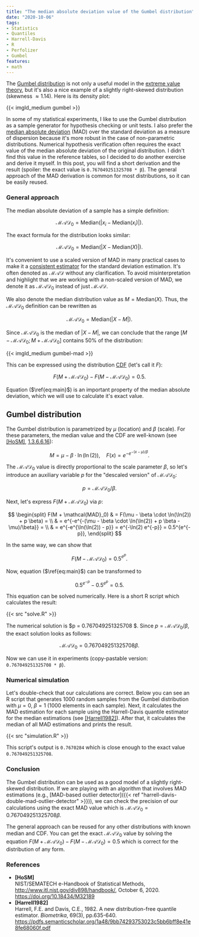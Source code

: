 ```yaml
---
title: "The median absolute deviation value of the Gumbel distribution"
date: "2020-10-06"
tags:
- Statistics
- Quantiles
- Harrell-Davis
- R
- Perfolizer
- Gumbel
features:
- math
---
```


The [Gumbel distribution](https://en.wikipedia.org/wiki/Gumbel_distribution) is not only a useful model in the [extreme value theory](https://en.wikipedia.org/wiki/Extreme_value_theory),
  but it's also a nice example of a slightly right-skewed distribution (skewness $\approx 1.14$).
Here is its density plot:

{{< imgld_medium gumbel >}}

In some of my statistical experiments, I like to use the Gumbel distribution as a sample generator for hypothesis checking or unit tests.
I also prefer the [median absolute deviation](https://en.wikipedia.org/wiki/Median_absolute_deviation) (MAD) over the standard deviation as a measure of dispersion because it's more robust in the case of non-parametric distributions.
Numerical hypothesis verification often requires the exact value of the median absolute deviation of the original distribution.
I didn't find this value in the reference tables, so I decided to do another exercise and derive it myself.
In this post, you will find a short derivation and the result (spoiler: the exact value is `0.767049251325708 * β`).
The general approach of the MAD derivation is common for most distributions, so it can be easily reused.

<!--more-->

### General approach

The median absolute deviation of a sample has a simple definition:

$$
\mathcal{MAD}_0 = \textrm{Median}(|x_i - \textrm{Median}(x_i)|).
$$

The exact formula for the distribution looks similar:

$$
\mathcal{MAD}_0 = \textrm{Median}(|X - \textrm{Median}(X)|).
$$

It's convenient to use a scaled version of MAD in many practical cases to make it a [consistent estimator](https://en.wikipedia.org/wiki/Consistent_estimator) for the standard deviation estimation.
It's often denoted as $\mathcal{MAD}$ without any clarification.
To avoid misinterpretation and highlight that we are working with a non-scaled version of MAD, we denote it as $\mathcal{MAD}_0$ instead of just $\mathcal{MAD}$.

We also denote the median distribution value as $M = \textrm{Median}(X)$.
Thus, the $\mathcal{MAD}_0$ definition can be rewritten as

$$
\mathcal{MAD}_0 = \textrm{Median}(|X - M|).
$$

Since $\mathcal{MAD}_0$ is the median of $|X - M|$, we can conclude that
  the range $[M - \mathcal{MAD}_0; M + \mathcal{MAD}_0]$ contains $50\%$ of the distribution:

{{< imgld_medium gumbel-mad >}}

This can be expressed using the distribution [CDF](https://en.wikipedia.org/wiki/Cumulative_distribution_function) (let's call it $F$):

$$
\begin{equation}
\label{eq:main}\tag{1}
F(M + \mathcal{MAD}_0) - F(M - \mathcal{MAD}_0) = 0.5.
\end{equation}
$$

Equation ($\ref{eq:main}$) is an important property of the median absolute deviation, which we will use to calculate it's exact value.

## Gumbel distribution

The Gumbel distribution is parametrized by $\mu$ (location) and $\beta$ (scale).
For these parameters, the median value and the CDF are well-known (see [[HoSM]](#HoSM), [1.3.6.6.16](https://www.itl.nist.gov/div898/handbook/eda/section3/eda366g.htm)):

$$
M = \mu - \beta \cdot \ln(\ln(2)), \quad F(x) = e^{-e^{-(x-\mu)/\beta}}.
$$

The $\mathcal{MAD}_0$ value is directly proportional to the scale parameter $\beta$,
  so let's introduce an auxiliary variable $p$ for the "descaled version" of $\mathcal{MAD}_0$:

$$
p = \mathcal{MAD}_0 / \beta.
$$

Next, let's express $F(M + \mathcal{MAD}_0)$ via $p$:

$$
\begin{split}
F(M + \mathcal{MAD}_0) & = F(\mu - \beta \cdot \ln(\ln(2)) + p \beta) = \\
& = e^{-e^{-(\mu - \beta \cdot \ln(\ln(2)) + p \beta - \mu)/\beta}} = \\
& = e^{-e^{\ln(\ln(2)) - p}} =
e^{-\ln(2) e^{-p}} =
0.5^{e^{-p}},
\end{split}
$$

In the same way, we can show that

$$
F(M - \mathcal{MAD}_0) = 0.5^{e^{p}}.
$$

Now, equation ($\ref{eq:main}$) can be transformed to

$$
0.5^{e^{-p}} - 0.5^{e^{p}} = 0.5.
$$

This equation can be solved numerically.
Here is a short R script which calculates the result:

{{< src "solve.R" >}}

The numerical solution is $p = 0.767049251325708 $.
Since $p = \mathcal{MAD}_0 / \beta$, the exact solution looks as follows:

$$
\mathcal{MAD}_0 = 0.767049251325708 \beta.
$$

Now we can use it in experiments (copy-pastable version: `0.767049251325708 * β`).

### Numerical simulation

Let's double-check that our calculations are correct.
Below you can see an R script that generates 1000 random samples from the Gumbel distribution
  with $\mu = 0,\; \beta = 1$ (1000 elements in each sample).
Next, it calculates the MAD estimation for each sample using the Harrell-Davis quantile estimator
  for the median estimations (see [[Harrell1982]](#Harrell1982)).
After that, it calculates the median of all MAD estimations and prints the result.

{{< src "simulation.R" >}}

This script's output is `0.7670284` which is close enough to the exact value `0.767049251325708`.

### Conclusion

The Gumbel distribution can be used as a good model of a slightly right-skewed distribution.
If we are playing with an algorithm that involves MAD estimations (e.g., [MAD-based outlier detector]({{< ref "harrell-davis-double-mad-outlier-detector" >}})),
  we can check the precision of our calculations using the exact MAD value which is $\mathcal{MAD}_0 = 0.767049251325708 \beta$.

The general approach can be reused for any other distributions with known median and CDF.
You can get the exact $\mathcal{MAD}_0$ value by solving the equation $F(M + \mathcal{MAD}_0) - F(M - \mathcal{MAD}_0) = 0.5$
  which is correct for the distribution of any form.

### References

* <b id="HoSM">[HoSM]</b>  
  NIST/SEMATECH e-Handbook of Statistical Methods, http://www.itl.nist.gov/div898/handbook/, October 6, 2020.
  https://doi.org/10.18434/M32189 
* <b id="Harrell1982">[Harrell1982]</b>  
  Harrell, F.E. and Davis, C.E., 1982. A new distribution-free quantile estimator.
  *Biometrika*, 69(3), pp.635-640.  
  https://pdfs.semanticscholar.org/1a48/9bb74293753023c5bb6bff8e41e8fe68060f.pdf
